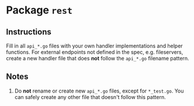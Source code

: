 # Package `rest`

## Instructions

Fill in all `api_*.go` files with your own handler implementations and helper
functions.
For external endpoints not defined in the spec, e.g. fileservers, create a new
handler file that does **not** follow the `api_*.go` filename pattern.

## Notes

1. Do **not** rename or create new `api_*.go` files, except for `*_test.go`. You
   can safely create any other file that doesn't follow this pattern.


